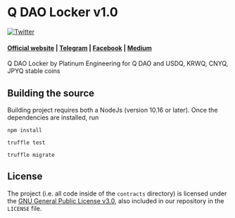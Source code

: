 # Q DAO Locker v1.0

[![Twitter](https://img.shields.io/twitter/url/https/FundPlatinum.svg)](https://twitter.com/FundPlatinum)

#### [Official website](https://usdq.platinum.fund/) | [Telegram](https://t.me/Platinumq) | [Facebook](https://www.facebook.com/FundPlatinum) | [Medium](https://medium.com/platinum-fund)

Q DAO Locker  by Platinum Engineering for Q DAO and USDQ, KRWQ, CNYQ, JPYQ stable coins


## Building the source

Building project requires both a NodeJs (version 10.16 or later). Once the dependencies are installed, run

```
npm install
```

```
truffle test
```

```
truffle migrate
```

## License

The project (i.e. all code inside of the `contracts` directory) is licensed under the
[GNU General Public License v3.0](https://www.gnu.org/licenses/gpl-3.0.en.html), also included
in our repository in the `LICENSE` file.
